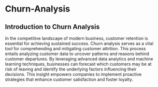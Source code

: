 # Churn-Analysis


## Introduction to Churn Analysis

In the competitive landscape of modern business, customer retention is essential for achieving sustained success. Churn analysis serves as a vital tool for comprehending and mitigating customer attrition. This process entails analyzing customer data to uncover patterns and reasons behind customer departures. By leveraging advanced data analytics and machine learning techniques, businesses can forecast which customers may be at risk of leaving and identify the underlying factors influencing their decisions. This insight empowers companies to implement proactive strategies that enhance customer satisfaction and foster loyalty.

